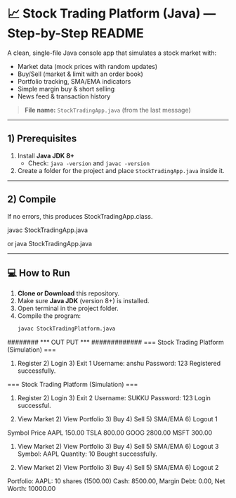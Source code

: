 # 📈 Stock Trading Platform (Java) — Step-by-Step README

A clean, single-file Java console app that simulates a stock market with:
- Market data (mock prices with random updates)
- Buy/Sell (market & limit with an order book)
- Portfolio tracking, SMA/EMA indicators
- Simple margin buy & short selling
- News feed & transaction history

> **File name:** `StockTradingApp.java` (from the last message)

---

## 1) Prerequisites

1. Install **Java JDK 8+**  
   - Check: `java -version` and `javac -version`
2. Create a folder for the project and place `StockTradingApp.java` inside it.

---

## 2) Compile


If no errors, this produces StockTradingApp.class.

javac StockTradingApp.java

or java StockTradingApp.java


---

## 💻 How to Run

1. **Clone or Download** this repository.
2. Make sure **Java JDK** (version 8+) is installed.
3. Open terminal in the project folder.
4. Compile the program:
   ```bash
   javac StockTradingPlatform.java

######## *** OUT PUT *** #############
=== Stock Trading Platform (Simulation) ===
1) Register  2) Login  3) Exit
1
Username: anshu
Password: 123
Registered successfully.

=== Stock Trading Platform (Simulation) ===
1) Register  2) Login  3) Exit
2
Username: SUKKU
Password: 123
Login successful.

1) View Market  2) View Portfolio  3) Buy  4) Sell  5) SMA/EMA  6) Logout
1

Symbol  Price
AAPL    150.00
TSLA    800.00
GOOG    2800.00
MSFT    300.00

1) View Market  2) View Portfolio  3) Buy  4) Sell  5) SMA/EMA  6) Logout
3
Symbol: AAPL
Quantity: 10
Bought successfully.

1) View Market  2) View Portfolio  3) Buy  4) Sell  5) SMA/EMA  6) Logout
2

Portfolio:
AAPL: 10 shares (1500.00)
Cash: 8500.00, Margin Debt: 0.00, Net Worth: 10000.00

